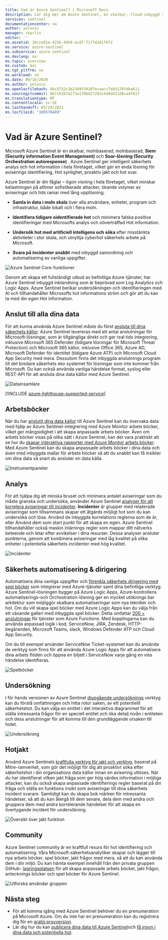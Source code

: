 ```yaml
---
title: Vad är Azure Sentinel? | Microsoft Docs
description: Lär dig mer om Azure Sentinel, en skalbar, Cloud-inbyggd säkerhets informations händelse hantering (SIEM) och SOAR-lösning (Security Orchestration autoresponse).
services: sentinel
documentationcenter: na
author: yelevin
manager: rkarlin
editor: ''
ms.assetid: 10cce91a-421b-4959-acdf-7177d261f6f2
ms.service: azure-sentinel
ms.subservice: azure-sentinel
ms.devlang: na
ms.topic: overview
ms.custom: mvc
ms.tgt_pltfrm: na
ms.workload: na
ms.date: 09/16/2020
ms.author: yelevin
ms.openlocfilehash: 4bc5732c1b2349f34297ecaacc7eb3176fdba611
ms.sourcegitcommit: 867cb1b7a1f3a1f0b427282c648d411d0ca4f81f
ms.translationtype: MT
ms.contentlocale: sv-SE
ms.lasthandoff: 03/19/2021
ms.locfileid: "100570489"
---
```

# <a name="what-is-azure-sentinel"></a>Vad är Azure Sentinel?

Microsoft Azure Sentinel är en skalbar, molnbaserad, molnbaserad, **Siem (Security information Event Management)** och **Soar-lösning (Security Orchestration autoresponse)** . Azure Sentinel ger intelligent säkerhets analys och hot information i hela företaget, vilket ger en enda lösning för aviserings identifiering, Hot synlighet, proaktiv jakt och hot svar. 

Azure Sentinel är din fåglar – ögon visning i hela företaget, vilket minskar belastningen på alltmer sofistikerade attacker, ökande volymer av aviseringar och tids ramar med lång upplösning.

- **Samla in data i moln skala** över alla användare, enheter, program och infrastruktur, både lokalt och i flera moln. 

- **Identifiera tidigare oidentifierade hot** och minimera falska positiva identifieringar med Microsofts analys och oöverträffad Hot information. 

- **Undersök hot med artificiell intelligens och söka** efter misstänkta aktiviteter i stor skala, och utnyttja cyberhot säkerhets arbete på Microsoft. 

- **Svara på incidenter snabbt** med inbyggd samordning och automatisering av vanliga uppgifter.

![Azure Sentinel Core-funktioner](./media/overview/core-capabilities.png)

Genom att skapa ett fullständigt utbud av befintliga Azure-tjänster, har Azure Sentinel inbyggd inblandning som är beprövad som Log Analytics och Logic Apps. Azure Sentinel berikar undersökningen och identifieringen med AI och tillhandahåller Microsofts hot informations ström och gör att du kan ta med din egen Hot information. 

## <a name="connect-to-all-your-data"></a>Anslut till alla dina data

För att kunna använda Azure Sentinel måste du först [ansluta till dina säkerhets källor](connect-data-sources.md). Azure Sentinel levereras med ett antal anslutningar för Microsoft-lösningar, som är tillgängliga direkt och ger real tids integrering, inklusive Microsoft 365 Defender (tidigare lösningar för Microsoft Threat Protection) och Microsoft 365 källor, inklusive Office 365, Azure AD, Microsoft Defender för identitet (tidigare Azure ATP) och Microsoft Cloud App Security med mera. Dessutom finns det inbyggda anslutnings program till det bredare säkerhets eko systemet för lösningar som inte kommer från Microsoft. Du kan också använda vanliga händelse format, syslog eller REST-API för att ansluta dina data källor med Azure Sentinel. 

![Datainsamlare](./media/collect-data/collect-data-page.png)

[!INCLUDE [azure-lighthouse-supported-service](../../includes/azure-lighthouse-supported-service.md)]

## <a name="workbooks"></a>Arbetsböcker

När du har [anslutit dina data källor](quickstart-onboard.md) till Azure Sentinel kan du övervaka data med hjälp av Azure Sentinel-integrering med Azure Monitor arbets böcker, vilket ger mångsidighet i att skapa anpassade arbets böcker. Även om arbets böcker visas på olika sätt i Azure Sentinel, kan det vara praktiskt att se hur du [skapar interaktiva rapporter med Azure Monitor arbets böcker](../azure-monitor/visualize/workbooks-overview.md). Med Azure Sentinel kan du skapa anpassade arbets böcker i dina data och även med inbyggda mallar för arbets böcker så att du snabbt kan få insikter om dina data så snart du ansluter en data källa.

![Instrumentpaneler](./media/tutorial-monitor-data/access-workbooks.png)

## <a name="analytics"></a>Analys

För att hjälpa dig att minska bruset och minimera antalet aviseringar som du måste granska och undersöka, använder Azure Sentinel [analyser för att korrelera aviseringar till incidenter](tutorial-detect-threats-built-in.md). **Incidenter** är grupper med relaterade aviseringar som tillsammans skapar ett åtgärds möjligt hot som du kan undersöka och lösa. Använd de inbyggda korrelations reglerna som de är, eller Använd dem som start punkt för att skapa en egen. Azure Sentinel tillhandahåller också maskin inlärnings regler som mappar ditt nätverks beteende och letar efter avvikelser i dina resurser. Dessa analyser ansluter punkterna, genom att kombinera aviseringar med låg kvalitet på olika enheter i potentiella säkerhets incidenter med hög kvalitet.

![Incidenter](./media/tutorial-investigate-cases/incident-severity.png)


## <a name="security-automation--orchestration"></a>Säkerhets automatisering & dirigering

Automatisera dina vanliga uppgifter och [förenkla säkerhets dirigering med spel böcker](tutorial-respond-threats-playbook.md) som integrerar med Azure-tjänster samt dina befintliga verktyg. Azure Sentinel-lösningen bygger på Azure Logic Apps, Azure-kontrollens automatiserings-och Orchestration-lösning ger en mycket utöknings bar arkitektur som möjliggör skalbara automatiseringar som nya tekniker och hot. Om du vill skapa spel böcker med Azure Logic Apps kan du välja från ett växande galleri med inbyggda spel böcker. Detta omfattar [200 + anslutningar](../connectors/apis-list.md) för tjänster som Azure Functions. Med kopplingarna kan du använda anpassad logik i kod, ServiceNow, JIRA, Zendesk, HTTP-begäranden, Microsoft Teams, slack, Windows Defender ATP och Cloud App Security.

Om du till exempel använder ServiceNow Ticket-systemet kan du använda de verktyg som finns för att använda Azure Logic Apps för att automatisera dina arbets flöden och öppna en biljett i ServiceNow varje gång en viss händelse identifieras.

![Spelböcker](./media/tutorial-respond-threats-playbook/logic-app.png)


## <a name="investigation"></a>Undersökning

I för hands versionen av Azure Sentinel [djupgående undersöknings](tutorial-investigate-cases.md) verktyg kan du förstå omfattningen och hitta rotor saken, av ett potentiellt säkerhetshot. Du kan välja en entitet i det interaktiva diagrammet för att ställa intressanta frågor för en speciell entitet och öka detalj nivån i entiteten och dess anslutningar för att komma till den grundläggande orsaken till hotet. 

![Undersökning](./media/tutorial-investigate-cases/map-timeline.png)


## <a name="hunting"></a>Hotjakt

Använd Azure Sentinels [kraftfulla verktyg för jakt och verktyg](hunting.md), baserat på Mitre-ramverket, som gör det möjligt för dig att proaktivt söka efter säkerhetshot i din organisations data källor innan en avisering utlöses. När du har identifierat vilken jakt fråga som ger hög värdes information i möjliga attacker, kan du också skapa anpassade identifierings regler baserat på din fråga och ställa en funktions insikt som aviseringar till dina säkerhets incident svarare. Samtidigt kan du skapa bok märken för intressanta händelser, så att du kan återgå till dem senare, dela dem med andra och gruppera dem med andra korrelerande händelser för att skapa en övertygande incident för undersökning.

![Översikt över jakt funktion](./media/overview/hunting.png)

## <a name="community"></a>Community

Azure Sentinel community är en kraftfull resurs för hot identifiering och automatisering. Våra Microsoft-säkerhetsanalytiker skapar och lägger till nya arbets böcker, spel böcker, jakt frågor med mera, så att du kan använda dem i din miljö. Du kan hämta exempel innehåll från den privata gruppen GitHub- [lagringsplatsen](https://aka.ms/asicommunity) för att skapa anpassade arbets böcker, jakt frågor, antecknings böcker och spel böcker för Azure Sentinel. 

![Utforska användar gruppen](./media/overview/community.png)

## <a name="next-steps"></a>Nästa steg

- För att komma igång med Azure Sentinel behöver du en prenumeration på Microsoft Azure. Om du inte har en prenumeration kan du registrera dig för en [gratis provversion](https://azure.microsoft.com/free/).
- Lär dig hur du kan [publicera dina data till Azure Sentinel](quickstart-onboard.md)och [få insyn i dina data och potentiella hot](quickstart-get-visibility.md).
